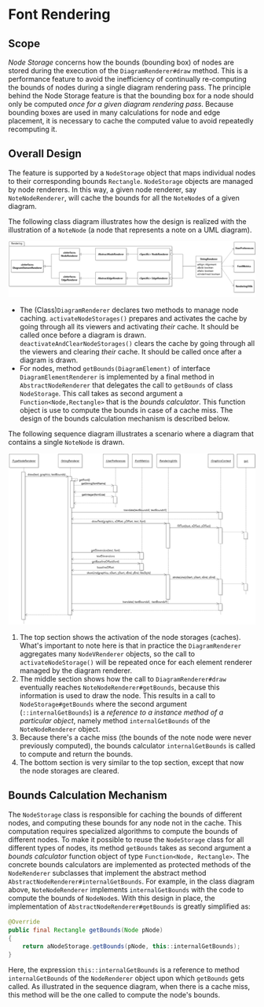 # Font Rendering

## Scope

_Node Storage_ concerns how the bounds (bounding box) of nodes are stored during the execution of the `DiagramRenderer#draw` method. This is a performance feature to avoid the inefficiency of continually re-computing the bounds of nodes during a single diagram rendering pass. The principle behind the Node Storage feature is that the bounding box for a node should only be computed _once for a given diagram rendering pass_. Because bounding boxes are used in many calculations for node and edge placement, it is necessary to cache the computed value to avoid repeatedly recomputing it.

## Overall Design

The feature is supported by a `NodeStorage` object that maps individual nodes to their corresponding bounds `Rectangle`. `NodeStorage` objects are managed by node renderers. In this way, a given node renderer, say `NoteNodeRenderer`, will cache the bounds for all the `NoteNode`s of a given diagram. 

The following class diagram illustrates how the design is realized with the illustration of a `NoteNode` (a node that represents a note on a UML diagram).

![JetUML Class Diagram](FontRenderingClass.png)

* The (Class)`DiagramRenderer` declares two methods to manage node caching. `activateNodeStorages()` prepares and activates the cache by going through all its viewers and activating _their_ cache. It should be called once before a diagram is drawn. `deactivateAndClearNodeStorages()` clears the cache by going through all the viewers and clearing _their_ cache. It should be called once after a diagram is drawn. 
* For nodes, method `getBounds(DiagramElement)` of interface `DiagramElementRenderer` is implemented by a final method in `AbstractNodeRenderer` that delegates the call to `getBounds` of class `NodeStorage`. This call takes as second argument a `Function<Node,Rectangle>` that is the _bounds calculator_. This function object is use to compute the bounds in case of a cache miss. The design of the bounds calculation mechanism is described below.

The following sequence diagram illustrates a scenario where a diagram that contains a single `NoteNode` is drawn.

![JetUML Class Diagram](FontRenderingSequence.png)

1. The top section shows the activation of the node storages (caches). What's important to note here is that in practice the `DiagramRenderer` aggregates many `NodeVRenderer` objects, so the call to `activateNodeStorage()` will be repeated once for each element renderer managed by the diagram renderer.
2. The middle section shows how the call to `DiagramRenderer#draw` eventually reaches `NoteNodeRenderer#getBounds`, because this information is used to draw the node. This results in a call to `NodeStorage#getBounds` where the second argument (`::internalGetBounds`) is a _reference to a instance method of a particular object_, namely method `internalGetBounds` of the `NoteNodeRenderer` object.
3. Because there's a cache miss (the bounds of the note node were never previously computed), the bounds calculator `internalGetBounds` is called to compute and return the bounds.
4. The bottom section is very similar to the top section, except that now the node storages are cleared.

## Bounds Calculation Mechanism

The `NodeStorage` class is responsible for caching the bounds of different nodes, and computing these bounds for any node not in the cache. This computation requires specialized algorithms to compute the bounds of different nodes. To make it possible to reuse the `NodeStorage` class for all different types of nodes, its method `getBounds` takes as second argument a _bounds calculator_ function object of type `Function<Node, Rectangle>`. The concrete bounds calculators are implemented as protected methods of the `NodeRenderer` subclasses that implement the abstract method `AbstractNodeRenderer#internalGetBounds`. For example, in the class diagram above, `NoteNodeRenderer` implements `internalGetBounds` with the code to compute the bounds of `NodeNode`s. With this design in place, the implementation of `AbstractNodeRenderer#getBounds` is greatly simplified as:

```java
@Override
public final Rectangle getBounds(Node pNode)
{
	return aNodeStorage.getBounds(pNode, this::internalGetBounds);
}
```

Here, the expression `this::internalGetBounds` is a reference to method `internalGetBounds` of the `NodeRenderer` object upon which `getBounds` gets called. As illustrated in the sequence diagram, when there is a cache miss, this method will be the one called to compute the node's bounds.